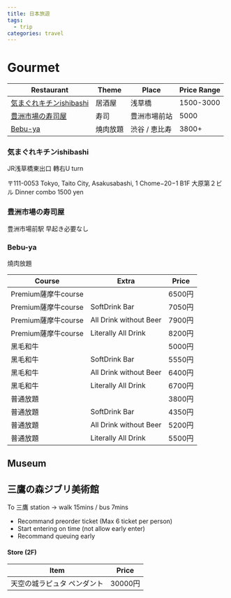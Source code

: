 ```yaml
---
title: 日本旅遊
tags:
  - trip
categories: travel
---
```

# Gourmet

| Restaurant                            | Theme | Place    | Price Range |
| ------------------------------------- | ----- | -------- | ----------- |
| [気まぐれキチンishibashi](#気まぐれキチンishibashi) | 居酒屋   | 浅草橋      | 1500-3000   |
| [豊洲市場の寿司屋](豊洲市場の寿司屋)                  | 寿司    | 豊洲市場前站   | 5000        |
| [Bebu-ya](Bebu-ya)                    | 燒肉放題  | 渋谷 / 恵比寿 | 3800+       |
### 気まぐれキチンishibashi

JR浅草橋東出口 轉右U turn

〒111-0053 Tokyo, Taito City, Asakusabashi, 1 Chome−20−1 B1F 大原第２ビル
Dinner combo 1500 yen

### 豊洲市場の寿司屋

豊洲市場前駅
早起き必要なし

### Bebu-ya
燒肉放題

| Course           | Extra                  | Price |
| ---------------- | ---------------------- | ----- |
| Premium薩摩牛course |                        | 6500円 |
| Premium薩摩牛course | SoftDrink Bar          | 7050円 |
| Premium薩摩牛course | All Drink without Beer | 7900円 |
| Premium薩摩牛course | Literally All Drink    | 8200円 |
| 黑毛和牛             |                        | 5000円 |
| 黑毛和牛             | SoftDrink Bar          | 5550円 |
| 黑毛和牛             | All Drink without Beer | 6400円 |
| 黑毛和牛             | Literally All Drink    | 6700円 |
| 普通放題             |                        | 3800円 |
| 普通放題             | SoftDrink Bar          | 4350円 |
| 普通放題             | All Drink without Beer | 5200円 |
| 普通放題             | Literally All Drink    | 5500円 |

## Museum
## 三鷹の森ジブリ美術館
To 三鷹 station → walk 15mins / bus 7mins
- Recommand preorder ticket (Max 6 ticket per person)
- Start entering on time (not allow early enter)
- Recommand queuing early

#### Store (2F)

| Item           | Price  |
| -------------- | ------ |
| 天空の城ラピュタ ペンダント | 30000円 |
